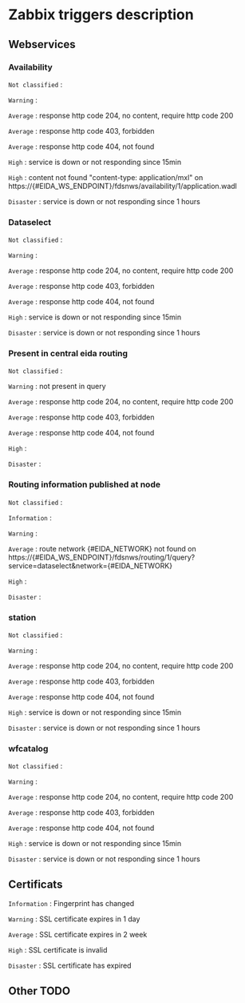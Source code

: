 #  Zabbix triggers description
## Webservices
### Availability

`Not classified` :

`Warning` : 

`Average` : response http code 204, no content, require http code 200

`Average` : response http code 403, forbidden

`Average` : response http code 404, not found

`High` : service is down or not responding since 15min

`High` : content not found "content-type: application/mxl" on https://{#EIDA_WS_ENDPOINT}/fdsnws/availability/1/application.wadl

`Disaster` : service is down or not responding since 1 hours

### Dataselect

`Not classified` :

`Warning` : 

`Average` : response http code 204, no content, require http code 200

`Average` : response http code 403, forbidden

`Average` : response http code 404, not found

`High` : service is down or not responding since 15min

`Disaster` : service is down or not responding since 1 hours

### Present in central eida routing

`Not classified` :

`Warning` : not present in query

`Average` : response http code 204, no content, require http code 200

`Average` : response http code 403, forbidden

`Average` : response http code 404, not found

`High` : 

`Disaster` : 

### Routing information published at node

`Not classified` :

`Information` :

`Warning` :

`Average` : route network {#EIDA_NETWORK} not found on https://{#EIDA_WS_ENDPOINT}/fdsnws/routing/1/query?service=dataselect&network={#EIDA_NETWORK}

`High` :

`Disaster` :

### station

`Not classified` :

`Warning` : 

`Average` : response http code 204, no content, require http code 200

`Average` : response http code 403, forbidden

`Average` : response http code 404, not found

`High` : service is down or not responding since 15min

`Disaster` : service is down or not responding since 1 hours

### wfcatalog

`Not classified` :

`Warning` : 

`Average` : response http code 204, no content, require http code 200

`Average` : response http code 403, forbidden

`Average` : response http code 404, not found

`High` : service is down or not responding since 15min

`Disaster` : service is down or not responding since 1 hours

## Certificats

`Information` : Fingerprint has changed

`Warning` : SSL certificate expires in 1 day

`Average` : SSL certificate expires in 2 week

`High` : SSL certificate is invalid

`Disaster` : SSL certificate has expired


## Other TODO
